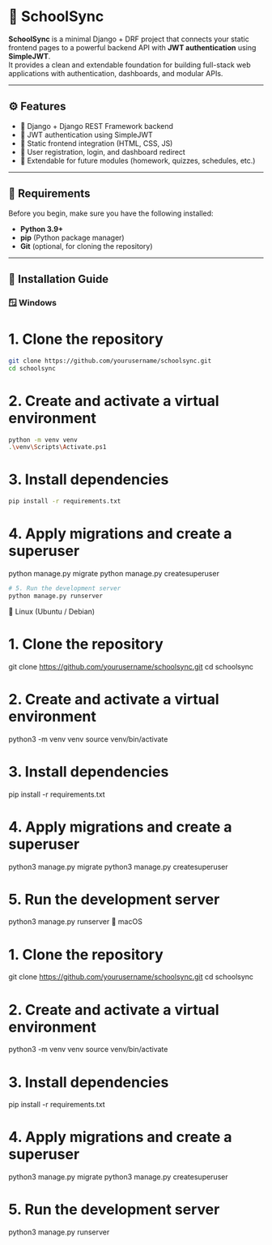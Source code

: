 # 🏫 SchoolSync

**SchoolSync** is a minimal Django + DRF project that connects your static frontend pages to a powerful backend API with **JWT authentication** using **SimpleJWT**.  
It provides a clean and extendable foundation for building full-stack web applications with authentication, dashboards, and modular APIs.

---

## ⚙️ Features

- 🔹 Django + Django REST Framework backend  
- 🔹 JWT authentication using SimpleJWT  
- 🔹 Static frontend integration (HTML, CSS, JS)  
- 🔹 User registration, login, and dashboard redirect  
- 🔹 Extendable for future modules (homework, quizzes, schedules, etc.)

---

## 🧩 Requirements

Before you begin, make sure you have the following installed:

- **Python 3.9+**
- **pip** (Python package manager)
- **Git** (optional, for cloning the repository)

---

## 🚀 Installation Guide

### 🪟 Windows


# 1. Clone the repository
```bash
git clone https://github.com/yourusername/schoolsync.git
cd schoolsync
```
# 2. Create and activate a virtual environment
```bash
python -m venv venv
.\venv\Scripts\Activate.ps1
```
# 3. Install dependencies
```bash
pip install -r requirements.txt
```
# 4. Apply migrations and create a superuser
python manage.py migrate
python manage.py createsuperuser
```bash
# 5. Run the development server
python manage.py runserver
```
🐧 Linux (Ubuntu / Debian)
# 1. Clone the repository
git clone https://github.com/yourusername/schoolsync.git
cd schoolsync

# 2. Create and activate a virtual environment
python3 -m venv venv
source venv/bin/activate

# 3. Install dependencies
pip install -r requirements.txt

# 4. Apply migrations and create a superuser
python3 manage.py migrate
python3 manage.py createsuperuser

# 5. Run the development server
python3 manage.py runserver
🍎 macOS
# 1. Clone the repository
git clone https://github.com/yourusername/schoolsync.git
cd schoolsync

# 2. Create and activate a virtual environment
python3 -m venv venv
source venv/bin/activate

# 3. Install dependencies
pip install -r requirements.txt

# 4. Apply migrations and create a superuser
python3 manage.py migrate
python3 manage.py createsuperuser

# 5. Run the development server
python3 manage.py runserver













